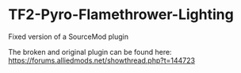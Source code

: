 # TF2-Pyro-Flamethrower-Lighting
 Fixed version of a SourceMod plugin

The broken and original plugin can be found here:
https://forums.alliedmods.net/showthread.php?t=144723
